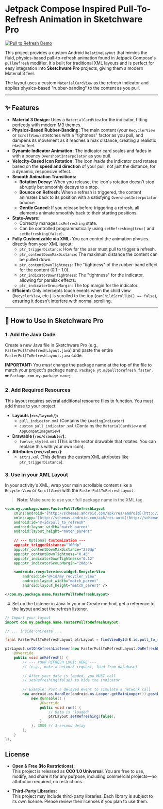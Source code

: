 # Jetpack Compose Inspired Pull-To-Refresh Animation in Sketchware Pro

[![Pull to Refresh Demo]()]()

This project provides a custom Android `RelativeLayout` that mimics the fluid, physics-based pull-to-refresh animation found in Jetpack Compose's `pullRefresh` modifier. It's built for traditional XML layouts and is perfect for easy integration into **Sketchware Pro** projects, giving them a modern Material 3 feel.

The layout uses a custom `MaterialCardView` as the refresh indicator and applies physics-based "rubber-banding" to the content as you pull.

---

## ✨ Features

* **Material 3 Design:** Uses a `MaterialCardView` for the indicator, fitting perfectly with modern M3 themes.
* **Physics-Based Rubber-Banding:** The main content (your `RecyclerView` or `ScrollView`) stretches with a "tightness" factor as you pull, and dampens its movement as it reaches a max distance, creating a realistic elastic feel.
* **Dynamic Indicator Animation:** The indicator card scales and fades in with a bouncy `OvershootInterpolator` as you pull.
* **Velocity-Based Icon Rotation:** The icon *inside* the indicator card rotates based on the **speed and direction** of your pull, not just the distance, for a dynamic, responsive effect.
* **Smooth Animation Transitions:**
    * **Rotation Decay:** When you release, the icon's rotation doesn't stop abruptly but smoothly decays to a stop.
    * **Bounce on Refresh:** When a refresh is triggered, the content animates back to its position with a satisfying `OvershootInterpolator` bounce.
    * **Gentle Cancel:** If you release before triggering a refresh, all elements animate smoothly back to their starting positions.
* **State-Aware:**
    * Correctly manages `isRefreshing` state.
    * Can be controlled programmatically using `setRefreshing(true)` and `setRefreshing(false)`.
* **Fully Customizable via XML:** You can control the animation physics directly from your XML layout:
    * `ptr_triggerDistance`: How far the user must pull to trigger a refresh.
    * `ptr_contentDownMaxDistance`: The maximum distance the content can be pulled down.
    * `ptr_contentDownTightness`: The "tightness" of the rubber-band effect for the content (0.1 - 1.0).
    * `ptr_indicatorDownTightness`: The "tightness" for the indicator, allowing for parallax effects.
    * `ptr_indicatorGroupMargin`: The top margin for the indicator.
* **Efficient:** Only intercepts touch events when the child view (`RecyclerView`, etc.) is scrolled to the top (`canChildScrollUp() == false`), ensuring it doesn't interfere with normal scrolling.

---

## 🚀 How to Use in Sketchware Pro

### 1. Add the Java Code
Create a new Java file in Sketchware Pro (e.g., `FasterPullToRefreshLayout.java`) and paste the entire `FasterPullToRefreshLayout.java` code.

**IMPORTANT:** You *must* change the package name at the top of the file to match your project's package name.
`Package yt.m3pulltorefresh.faster;` ➡️ `Package com.my.package.name;`

### 2. Add Required Resources
This layout requires several additional resource files to function. You must add these to your project:

* **Layouts (`res/layout/`):**
    * `pull_indicator.xml` (Contains the `LoadingIndicator`)
    * `custom_pull_indicator.xml` (Contains the `MaterialCardView` and `AppCompatImageView`)
* **Drawable (`res/drawable/`):**
    * `twelve_styled.xml` (This is the vector drawable that rotates. You can replace this with your own icon).
* **Attributes (`res/values/`):**
    * `attrs.xml` (This defines the custom XML attributes like `ptr_triggerDistance`).

### 3. Use in your XML Layout
In your activity's XML, wrap your main scrollable content (like a `RecyclerView` or `ScrollView`) with the `FasterPullToRefreshLayout`.

> **Note:** Make sure to use your full package name in the XML tag.

```xml
<com.my.package.name.FasterPullToRefreshLayout
    xmlns:android="[http://schemas.android.com/apk/res/android](http://schemas.android.com/apk/res/android)"
    xmlns:app="[http://schemas.android.com/apk/res-auto](http://schemas.android.com/apk/res-auto)"
    android:id="@+id/pull_to_refresh"
    android:layout_width="match_parent"
    android:layout_height="match_parent"
    
    // --- Optional Customization ---
    app:ptr_triggerDistance="100dp"
    app:ptr_contentDownMaxDistance="220dp"
    app:ptr_contentDownTightness="0.45"
    app:ptr_indicatorDownTightness="0.12"
    app:ptr_indicatorGroupMargin="20dp">

    <androidx.recyclerview.widget.RecyclerView
        android:id="@+id/my_recycler_view"
        android:layout_width="match_parent"
        android:layout_height="match_parent" />

</com.my.package.name.FasterPullToRefreshLayout>
```
4. Set up the Listener in Java
In your onCreate method, get a reference to the layout and set the refresh listener.
```java
// Import your layout
import com.my.package.name.FasterPullToRefreshLayout;

// ... inside onCreate ...

final FasterPullToRefreshLayout ptrLayout = findViewById(R.id.pull_to_refresh);

ptrLayout.setOnRefreshListener(new FasterPullToRefreshLayout.OnRefreshListener() {
    @Override
    public void onRefresh() {
        // --- YOUR REFRESH LOGIC HERE ---
        // (e.g., make a network request, load from database)
        
        // After your data is loaded, you MUST call
        // setRefreshing(false) to hide the indicator.
        
        // Example: Post a delayed event to simulate a network call
        new android.os.Handler(android.os.Looper.getMainLooper()).postDelayed(
            new Runnable() {
                @Override
                public void run() {
                    // Data is "loaded"
                    ptrLayout.setRefreshing(false);
                }
            }, 3000 // 3-second delay
        );
    }
});
```

## License

- **Open & Free (No Restrictions):**  
  This project is released as **CC0 1.0 Universal**. You are free to use, modify, and share it for any purpose, including commercial projects—no attribution required, no restrictions.

- **Third-Party Libraries:**  
  This project may include third-party libraries. Each library is subject to its own license. Please review their licenses if you plan to use them.
